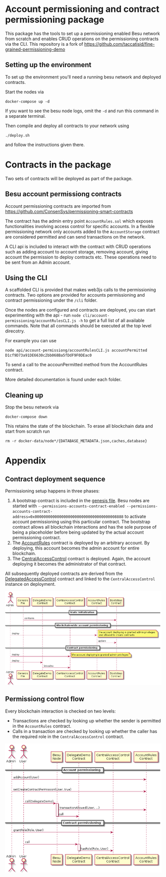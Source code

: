 Account permissioning and contract permissioning package
=========================================================
This package has the tools to set up a permissioning enabled Besu network from scratch and enables CRUD operations on the permissioning contracts via the CLI.
This repository is a fork of https://github.com/taccatisid/fine-grained-permissioning-demo

Setting up the environment
----------------

To set up the environment you'll need a running besu network and deployed contracts.

Start the nodes via

    docker-compose up -d

If you want to see the besu node logs, omit the `-d` and run this command in a separate terminal.

Then compile and deploy all contracts to your network using

    ./deploy.sh

and follow the instructions given there.

Contracts in the package
======================================
Two sets of contracts will be deployed as part of the package.

Besu account permissiong contracts
----------------------------------
Account permissioning contracts are imported from https://github.com/ConsenSys/permissioning-smart-contracts

The contract has the admin entry point `AccountRules.sol` which exposes functionalities involving access control for specific accounts. In a flexible permissioning network only accounts added to the `AccountStorage` contract are considered permitted and can send transactions on the network.

A CLI api is included to interact with the contract with CRUD operations such as adding account to account storage, removing account, giving account the permission to deploy contracts etc. These operations need to be sent from an Admin account. 


Using the CLI
-------------

A scaffolded CLI is provided that makes web3js calls to the permissioning contracts. Two options are provided for accounts permissioning and contract permissioning under the `/cli` folder.

Once the nodes are configured and contracts are deployed, you can start experimenting with the api - run `node cli/account-permissioning/accountRulesCLI.js -h` to get a full list of all available commands. Note that all commands should be executed at the top level direcotry.

For example you can use
``` 
node api/account-permissiong/accountRulesCLI.js accountPermitted D1cf9D73a91DE6630c2bb068Ba5fDdF9F0DEac0
```

To send a call to the accounPermitted method from the AccountRules contract.

More detailed documentation is found under each folder.

Cleaning up
-----------

Stop the besu network via

    docker-compose down

This retains the state of the blockchain. To erase all blockchain data and start from scratch run

    rm -r docker-data/node*/{DATABASE_METADATA.json,caches,database}

# Appendix

Contract deployment sequence
----------------------------

Permissioning setup happens in three phases:

1. A bootstrap contract is included in the [genesis file](/docker-config/genesis.json).
   Besu nodes are started with `--permissions-accounts-contract-enabled --permissions-accounts-contract-address=0x0000000000000000000000000000000000008888` to activate account permissioning using this particular contract.
   The bootstrap contract allows all blockchain interactions and has the sole purpose of being a placeholder before being updated by the actual account permissioning contract.
2. The [AccountRules](/permissioning-smart-contract/contracts/AccountRules.sol) contract is deployed by an arbitrary account.
   By deploying, this account becomes the admin account for entire blockchain.
3. The [CentralAccessControl](/contracts/CentralAccessControl.sol) contract is deployed.
   Again, the account deploying it becomes the administrator of that contract.

All subsequently deployed contracts are derived from the [DelegatedAccessControl](/contracts/DelegatedAccessControl.sol) contract and linked to the `CentralAccessControl` instance on deployment.

![Contract deployment sequence UML diagram](contract-deployment.png)

Permissiong control flow
------------------------

Every blockchain interaction is checked on two levels:
* Transactions are checked by looking up whether the sender is permitted in the `AccountRules` contract.
* Calls in a transaction are checked by looking up whether the caller has the required role in the `CentralAccessControl` contract.

![Permissiong control flow UML diagram](contract-calls.png)
